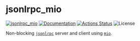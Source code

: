 jsonlrpc_mio
============

[![jsonlrpc_mio](https://img.shields.io/crates/v/jsonlrpc_mio.svg)](https://crates.io/crates/jsonlrpc_mio)
[![Documentation](https://docs.rs/jsonlrpc_mio/badge.svg)](https://docs.rs/jsonlrpc_mio)
[![Actions Status](https://github.com/sile/jsonlrpc_mio/workflows/CI/badge.svg)](https://github.com/sile/jsonlrpc_mio/actions)
![License](https://img.shields.io/crates/l/jsonlrpc_mio)

Non-blocking [`jsonlrpc`] server and client using [`mio`].

[`jsonlrpc`]: https://crates.io/crates/jsonlrpc
[`mio`]: https://crates.io/crates/mio
